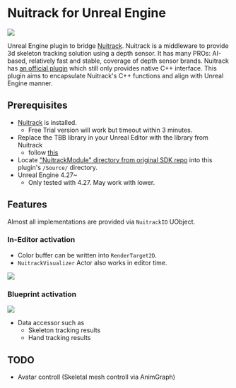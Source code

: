# Nuitrack for Unreal Engine

![](./Docs/trail-example.gif)

Unreal Engine plugin to bridge [Nuitrack](https://nuitrack.com/). Nuitrack is a middleware to provide 3d skeleton tracking solution using a depth sensor. It has many PROs: AI-based, relatively fast and stable, coverage of depth sensor brands. Nuitrack has [an official plugin](https://github.com/3DiVi/nuitrack-sdk/tree/master/UnrealEngine) which still only provides native C++ interface. This plugin aims to encapsulate Nuitrack's C++ functions and align with Unreal Engine manner. 

## Prerequisites

* [Nuitrack](https://nuitrack.com/) is installed.
    * Free Trial version will work but timeout within 3 minutes.
* Replace the TBB library in your Unreal Editor with the library from Nuitrack
    * follow [this](https://github.com/3DiVi/nuitrack-sdk/blob/master/doc/Troubleshooting.md#unreal-engine)
* Locate ["NuitrackModule" directory from original SDK repo](https://github.com/3DiVi/nuitrack-sdk/tree/master/UnrealEngine/NuitrackPlugin/Source/NuitrackModule)  into this plugin's `/Source/` directory.
* Unreal Engine 4.27~
    * Only tested with 4.27. May work with lower.
## Features

Almost all implementations are provided via `NuitrackIO` UObject.

### In-Editor activation

* Color buffer can be written into `RenderTarget2D`.
* `NuitrackVisualizer` Actor also works in editor time.

![](./Docs/editor-activation.gif)

### Blueprint activation

![](./Docs/bp-activation.png)

* Data accessor such as 
    * Skeleton tracking results
    * Hand tracking results

## TODO
* Avatar controll (Skeletal mesh controll via AnimGraph)